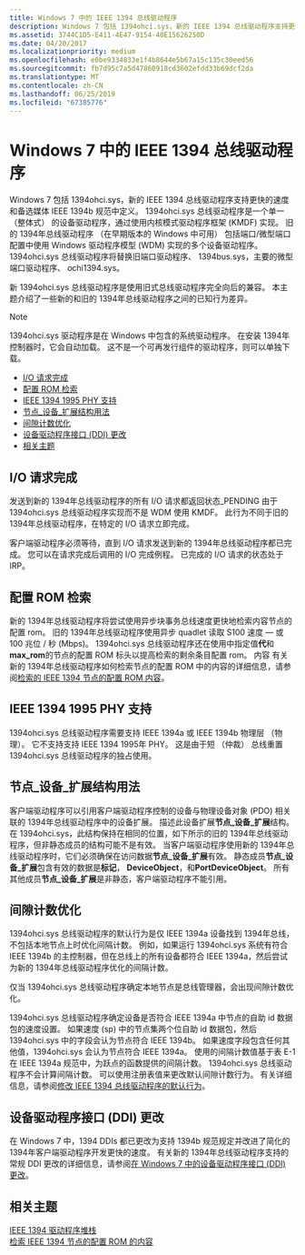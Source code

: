 ```yaml
---
title: Windows 7 中的 IEEE 1394 总线驱动程序
description: Windows 7 包括 1394ohci.sys，新的 IEEE 1394 总线驱动程序支持更快的速度和备选媒体 IEEE 1394b 规范中定义。
ms.assetid: 3744C1D5-E411-4E47-9154-40E15626250D
ms.date: 04/20/2017
ms.localizationpriority: medium
ms.openlocfilehash: e0be9334833e1f4b8644e5b67a15c135c30eed56
ms.sourcegitcommit: fb7d95c7a5d47860918cd3602efdd33b69dcf2da
ms.translationtype: MT
ms.contentlocale: zh-CN
ms.lasthandoff: 06/25/2019
ms.locfileid: "67385776"
---
```

# <a name="ieee-1394-bus-driver-in-windows-7"></a>Windows 7 中的 IEEE 1394 总线驱动程序

Windows 7 包括 1394ohci.sys，新的 IEEE 1394 总线驱动程序支持更快的速度和备选媒体 IEEE 1394b 规范中定义。 1394ohci.sys 总线驱动程序是一个单一 （整体式） 的设备驱动程序，通过使用内核模式驱动程序框架 (KMDF) 实现。 旧的 1394年总线驱动程序 （在早期版本的 Windows 中可用） 包括端口/微型端口配置中使用 Windows 驱动程序模型 (WDM) 实现的多个设备驱动程序。 1394ohci.sys 总线驱动程序将替换旧端口驱动程序、 1394bus.sys，主要的微型端口驱动程序、 ochi1394.sys。

新 1394ohci.sys 总线驱动程序是使用旧式总线驱动程序完全向后的兼容。 本主题介绍了一些新的和旧的 1394年总线驱动程序之间的已知行为差异。

> [!NOTE]
> 1394ohci.sys 驱动程序是在 Windows 中包含的系统驱动程序。 在安装 1394年控制器时，它会自动加载。 这不是一个可再发行组件的驱动程序，则可以单独下载。

* [I/O 请求完成](#io-request-completion)
* [配置 ROM 检索](#configuration-rom-retrieval)
* [IEEE 1394 1995 PHY 支持](#ieee-1394-1995-phy-support)
* [节点\_设备\_扩展结构用法](#node_device_extension-structure-usage)
* [间隙计数优化](#gap-count-optimization)
* [设备驱动程序接口 (DDI) 更改](#device-driver-interface-ddi-changes)
* [相关主题](#related-topics)

## <a name="io-request-completion"></a>I/O 请求完成

发送到新的 1394年总线驱动程序的所有 I/O 请求都返回状态\_PENDING 由于 1394ohci.sys 总线驱动程序实现而不是 WDM 使用 KMDF。 此行为不同于旧的 1394年总线驱动程序，在特定的 I/O 请求立即完成。

客户端驱动程序必须等待，直到 I/O 请求发送到新的 1394年总线驱动程序都已完成。 您可以在请求完成后调用的 I/O 完成例程。 已完成的 I/O 请求的状态处于 IRP。

## <a name="configuration-rom-retrieval"></a>配置 ROM 检索

新的 1394年总线驱动程序将尝试使用异步块事务总线速度更快地检索内容节点的配置 rom。 旧的 1394年总线驱动程序使用异步 quadlet 读取 S100 速度 — 或 100 兆位 / 秒 (Mbps)。 1394ohci.sys 总线驱动程序还在使用中指定值**代**和**max\_rom**的节点的配置 ROM 标头以提高检索的剩余条目配置 rom。 内容 有关新的 1394年总线驱动程序如何检索节点的配置 ROM 中的内容的详细信息，请参阅[检索的 IEEE 1394 节点的配置 ROM 内容](https://docs.microsoft.com/windows-hardware/drivers/ieee/retrieving-the-contents-of-a-ieee-1394-node-s-configuration-rom)。

## <a name="ieee-1394-1995-phy-support"></a>IEEE 1394 1995 PHY 支持

1394ohci.sys 总线驱动程序需要支持 IEEE 1394a 或 IEEE 1394b 物理层 （物理）。 它不支持支持 IEEE 1394 1995年 PHY。 这是由于短 （仲裁） 总线重置 1394ohci.sys 总线驱动程序的独占使用。

## <a name="nodedeviceextension-structure-usage"></a>节点\_设备\_扩展结构用法

客户端驱动程序可以引用客户端驱动程序控制的设备与物理设备对象 (PDO) 相关联的 1394年总线驱动程序中的设备扩展。 描述此设备扩展**节点\_设备\_扩展**结构。 在 1394ohci.sys，此结构保持在相同的位置，如下所示的旧的 1394年总线驱动程序，但非静态成员的结构可能不是有效。 当客户端驱动程序使用新的 1394年总线驱动程序时，它们必须确保在访问数据**节点\_设备\_扩展**有效。 静态成员**节点\_设备\_扩展**包含有效的数据是**标记**， **DeviceObject**，和**PortDeviceObject**。 所有其他成员**节点\_设备\_扩展**是非静态，客户端驱动程序不能引用。

## <a name="gap-count-optimization"></a>间隙计数优化

1394ohci.sys 总线驱动程序的默认行为是仅 IEEE 1394a 设备找到 1394年总线，不包括本地节点上时优化间隔计数。 例如，如果运行 1394ohci.sys 系统有符合 IEEE 1394b 的主控制器，但在总线上的所有设备都符合 IEEE 1394a，然后尝试为新的 1394年总线驱动程序优化的间隔计数。

仅当 1394ohci.sys 总线驱动程序确定本地节点是总线管理器，会出现间隙计数优化。

1394ohci.sys 总线驱动程序确定设备是否符合 IEEE 1394a 中节点的自助 id 数据包的速度设置。 如果速度 (sp) 中的节点集两个位自助 id 数据包，然后 1394ohci.sys 中的字段会认为节点符合 IEEE 1394b。 如果速度字段包含任何其他值，1394ohci.sys 会认为节点符合 IEEE 1394a。 使用的间隔计数值基于表 E-1 在 IEEE 1394a 规范中，为跃点的函数提供的间隔计数。 1394ohci.sys 总线驱动程序不会计算间隔计数。 可以使用注册表值来更改默认间隙计数行为。 有关详细信息，请参阅[修改 IEEE 1394 总线驱动程序的默认行为](https://docs.microsoft.com/windows-hardware/drivers/ieee/modifying-the-default-behavior-of-the-ieee-1394-bus-driver)。

## <a name="device-driver-interface-ddi-changes"></a>设备驱动程序接口 (DDI) 更改

在 Windows 7 中，1394 DDIs 都已更改为支持 1394b 规范规定并改进了简化的 1394年客户端驱动程序开发更快的速度。 有关新的 1394年总线驱动程序支持的常规 DDI 更改的详细信息，请参阅[在 Windows 7 中的设备驱动程序接口 (DDI) 更改](https://docs.microsoft.com/windows-hardware/drivers/ieee/device-driver-interface--ddi--changes-in-windows-7)。

## <a name="related-topics"></a>相关主题

[IEEE 1394 驱动程序堆栈](https://docs.microsoft.com/windows-hardware/drivers/ieee/the-ieee-1394-driver-stack)  
[检索 IEEE 1394 节点的配置 ROM 的内容](https://docs.microsoft.com/windows-hardware/drivers/ieee/retrieving-the-contents-of-a-ieee-1394-node-s-configuration-rom)  
